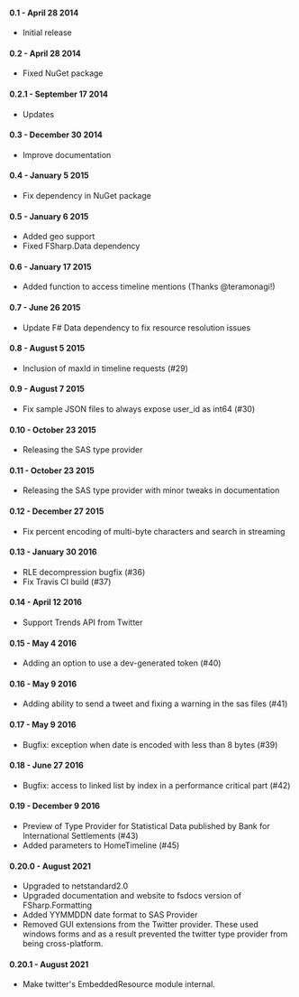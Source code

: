 #### 0.1 - April 28 2014
* Initial release

#### 0.2 - April 28 2014
* Fixed NuGet package

#### 0.2.1 - September 17 2014
* Updates

#### 0.3 - December 30 2014
* Improve documentation

#### 0.4 - January 5 2015
* Fix dependency in NuGet package

#### 0.5 - January 6 2015
* Added geo support
* Fixed FSharp.Data dependency

#### 0.6 - January 17 2015
* Added function to access timeline mentions (Thanks @teramonagi!)

#### 0.7 - June 26 2015
* Update F# Data dependency to fix resource resolution issues

#### 0.8 - August 5 2015
* Inclusion of maxId in timeline requests (#29)

#### 0.9 - August 7 2015
* Fix sample JSON files to always expose user_id as int64 (#30)

#### 0.10 - October 23 2015
* Releasing the SAS type provider

#### 0.11 - October 23 2015
* Releasing the SAS type provider with minor tweaks in documentation

#### 0.12 - December 27 2015
* Fix percent encoding of multi-byte characters and search in streaming

#### 0.13 - January 30 2016
* RLE decompression bugfix (#36)
* Fix Travis CI build (#37)

#### 0.14 - April 12 2016
* Support Trends API from Twitter

#### 0.15 - May 4 2016
* Adding an option to use a dev-generated token (#40)

#### 0.16 - May 9 2016
* Adding ability to send a tweet and fixing a warning in the sas files (#41)

#### 0.17 - May 9 2016
* Bugfix: exception when date is encoded with less than 8 bytes (#39)

#### 0.18 - June 27 2016
* Bugfix: access to linked list by index in a performance critical part (#42)

#### 0.19 - December 9 2016
* Preview of Type Provider for Statistical Data published by Bank for International Settlements (#43)
* Added parameters to HomeTimeline (#45)

#### 0.20.0 - August 2021
* Upgraded to netstandard2.0
* Upgraded documentation and website to fsdocs version of FSharp.Formatting
* Added YYMMDDN date format to SAS Provider
* Removed GUI extensions from the Twitter provider. These used windows forms and as a result prevented the twitter type provider from being cross-platform.

#### 0.20.1 - August 2021
* Make twitter's EmbeddedResource module internal.
